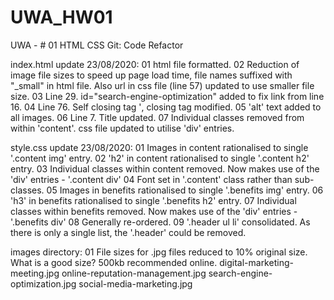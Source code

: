 # UWA_HW01
UWA - # 01 HTML CSS Git: Code Refactor

index.html update 23/08/2020:
01		html file formatted.
02		Reduction of image file sizes to speed up page load time, file names suffixed with "_small" in html file.
		Also url in css file (line 57) updated to use smaller file size.
03		Line 29. id="search-engine-optimization" added to fix link from line 16.
04		Line 76. Self closing tag '<img>, closing tag modified.
05		'alt' text added to all images.
06		Line 7. Title updated.
07		Individual classes removed from within 'content'. css file updated to utilise 'div' entries.


style.css update 23/08/2020:
01		Images in content rationalised to single '.content img' entry.
02		'h2' in content rationalised to single '.content h2' entry.
03		Individual classes within content removed. Now makes use of the 'div' entries - '.content div'
04		Font set in '.content' class rather than sub-classes.
05		Images in benefits rationalised to single '.benefits img' entry.
06		'h3' in benefits rationalised to single '.benefits h2' entry.
07		Individual classes within benefits removed. Now makes use of the 'div' entries - '.benefits div'
08		Generally re-ordered.
09		'.header ul li' consolidated. As there is only a single list, the '.header' could be removed.

images directory:
01		File sizes for .jpg files reduced to 10% original size. What is a good size? 500kb recommended online.
		digital-marketing-meeting.jpg
		online-reputation-management.jpg
		search-engine-optimization.jpg
		social-media-marketing.jpg

